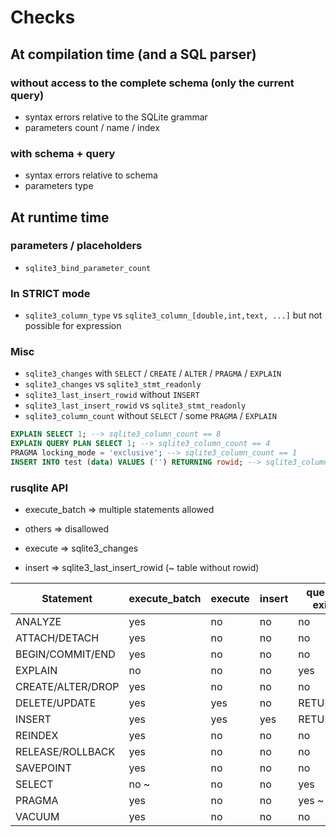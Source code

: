 # Checks

## At compilation time (and a SQL parser)

### without access to the complete schema (only the current query)

- syntax errors relative to the SQLite grammar
- parameters count / name / index

### with schema + query

- syntax errors relative to schema
- parameters type

## At runtime time

### parameters / placeholders

- `sqlite3_bind_parameter_count`

### In STRICT mode

- `sqlite3_column_type` vs `sqlite3_column_[double,int,text, ...]` but not possible for expression

### Misc

- `sqlite3_changes` with `SELECT` / `CREATE` / `ALTER` / `PRAGMA` / `EXPLAIN`
- `sqlite3_changes` vs `sqlite3_stmt_readonly`
- `sqlite3_last_insert_rowid` without `INSERT`
- `sqlite3_last_insert_rowid` vs `sqlite3_stmt_readonly`
- `sqlite3_column_count` without `SELECT` / some `PRAGMA` / `EXPLAIN`

```sql
EXPLAIN SELECT 1; --> sqlite3_column_count == 8
EXPLAIN QUERY PLAN SELECT 1; --> sqlite3_column_count == 4
PRAGMA locking_mode = 'exclusive'; --> sqlite3_column_count == 1
INSERT INTO test (data) VALUES ('') RETURNING rowid; --> sqlite3_column_count == 1
```

### rusqlite API

- execute_batch => multiple statements allowed
- others => disallowed

- execute => sqlite3_changes
- insert => sqlite3_last_insert_rowid (~ table without rowid)

| Statement         | execute_batch | execute | insert | query* / exists   |
| ----------------- | ------------- | ------- | ------ | --------- |
| ANALYZE           | yes           | no      | no     | no        |
| ATTACH/DETACH     | yes           | no      | no     | no        |
| BEGIN/COMMIT/END  | yes           | no      | no     | no        |
| EXPLAIN           | no            | no      | no     | yes       |
| CREATE/ALTER/DROP | yes           | no      | no     | no        |
| DELETE/UPDATE     | yes           | yes     | no     | RETURNING |
| INSERT            | yes           | yes     | yes    | RETURNING |
| REINDEX           | yes           | no      | no     | no        |
| RELEASE/ROLLBACK  | yes           | no      | no     | no        |
| SAVEPOINT         | yes           | no      | no     | no        |
| SELECT            | no ~          | no      | no     | yes       |
| PRAGMA            | yes           | no      | no     | yes ~     |
| VACUUM            | yes           | no      | no     | no        |
